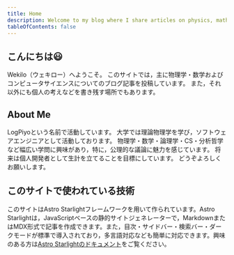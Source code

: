 ```yaml
---
title: Home
description: Welcome to my blog where I share articles on physics, mathematics, and programming.
tableOfContents: false
---
```


## こんにちは😃
Wekilo（ウェキロー）へようこそ。
このサイトでは，主に物理学・数学およびコンピュータサイエンスについてのブログ記事を投稿しています。
また，それ以外にも個人の考えなどを書き残す場所でもあります。

## About Me
LogPiyoという名前で活動しています。
大学では理論物理学を学び，ソフトウェアエンジニアとして活動しております。
物理学・数学・論理学・CS・分析哲学など幅広い学問に興味があり，特に，公理的な議論に魅力を感じています。
将来は個人開発者として生計を立てることを目標にしています。
どうぞよろしくお願いします。

## このサイトで使われている技術
このサイトはAstro Starlightフレームワークを用いて作られています。Astro Starlightは，JavaScriptベースの静的サイトジェネレーターで，MarkdownまたはMDX形式で記事を作成できます。また，目次・サイドバー・検索バー・ダークモードが標準で導入されており，多言語対応なども簡単に対応できます。興味のある方は[Astro Starlightのドキュメント](https://starlight.astro.build/)をご覧ください。